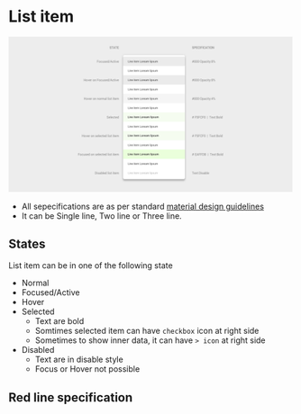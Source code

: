 # List item

![](../images/list-item-mockups.png)

- All sepecifications are as per standard [material design guidelines](https://material.io/components/lists/#)
- It can be Single line, Two line or Three line.

## States

List item can be in one of the following state

- Normal
- Focused/Active
- Hover
- Selected
  - Text are bold
  - Somtimes selected item can have `checkbox` icon at right side
  - Sometimes to show inner data, it can have `> icon` at right side
- Disabled
  - Text are in disable style
  - Focus or Hover not possible



## Red line specification